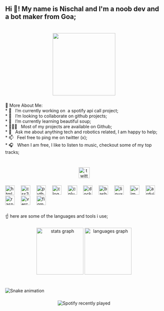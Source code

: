 <br clear="both">

<h2 align="left">Hi 👋! My name is Nischal and I'm a noob dev and a bot maker  from  Goa;</h2>

###

<br clear="both">

<div align="center">
  <img height="200" src="https://media.giphy.com/media/rR2AWZ3ip77r2/giphy.gif"  />
</div>

###

<p align="left">🧐 More About Me:<br>* 🔭   I’m currently working on  a spotify api call project;<br>* 🤝   I’m looking to collaborate on github projects;<br>* 🌱   I’m currently learning beautiful soup;<br>* 👨🏻‍💻   Most of my projects are available on Github;<br>* 💬   Ask me about anything tech and robotics related, I am happy to help;<br>* 📫   Feel free to ping me on twitter (x);<br>* 🎧   When I am free, I like to listen to music, checkout some of my top tracks;</p>

###

<br clear="both">

<div align="center">
  <a href=" https://twitter.com/naik_nischal?t=JkemlGxFGhWXIBM8SMuCnw&s=08" target="_blank">
    <img src="https://img.shields.io/static/v1?message=Twitter&logo=twitter&label=&color=1DA1F2&logoColor=white&labelColor=&style=for-the-badge" height="35" alt="twitter logo"  />
  </a>
</div>

###

<div align="left">
  <img src="https://cdn.jsdelivr.net/gh/devicons/devicon/icons/html5/html5-original.svg" height="30" alt="html5 logo"  />
  <img width="12" />
  <img src="https://cdn.jsdelivr.net/gh/devicons/devicon/icons/css3/css3-original.svg" height="30" alt="css3 logo"  />
  <img width="12" />
  <img src="https://cdn.jsdelivr.net/gh/devicons/devicon/icons/python/python-original.svg" height="30" alt="python logo"  />
  <img width="12" />
  <img src="https://cdn.jsdelivr.net/gh/devicons/devicon/icons/c/c-original.svg" height="30" alt="c logo"  />
  <img width="12" />
  <img src="https://cdn.jsdelivr.net/gh/devicons/devicon/icons/cplusplus/cplusplus-original.svg" height="30" alt="cplusplus logo"  />
  <img width="12" />
  <img src="https://cdn.simpleicons.org/docker/2496ED" height="30" alt="docker logo"  />
  <img width="12" />
  <img src="https://skillicons.dev/icons?i=bash" height="30" alt="bash logo"  />
  <img width="12" />
  <img src="https://skillicons.dev/icons?i=linux" height="30" alt="linux logo"  />
  <img width="12" />
  <img src="https://cdn.jsdelivr.net/gh/devicons/devicon/icons/vim/vim-original.svg" height="30" alt="vim logo"  />
  <img width="12" />
  <img src="https://skillicons.dev/icons?i=arduino" height="30" alt="arduino logo"  />
  <img width="12" />
  <img src="https://skillicons.dev/icons?i=raspberrypi" height="30" alt="raspberrypi logo"  />
  <img width="12" />
  <img src="https://skillicons.dev/icons?i=vercel" height="30" alt="vercel logo"  />
  <img width="12" />
  <img src="https://cdn.jsdelivr.net/gh/devicons/devicon/icons/figma/figma-original.svg" height="30" alt="figma logo"  />
</div>

###

<p align="left">☝️ here are some of the languages and tools i use;</p>

###

<div align="center">
  <img src="https://github-readme-stats.vercel.app/api?username=internettrashh&hide_title=false&hide_rank=false&show_icons=true&include_all_commits=true&count_private=true&disable_animations=false&theme=dracula&locale=en&hide_border=false" height="150" alt="stats graph"  />
  <img src="https://github-readme-stats.vercel.app/api/top-langs?username=internettrashh&locale=en&hide_title=false&layout=compact&card_width=320&langs_count=5&theme=dracula&hide_border=false" height="150" alt="languages graph"  />
</div>

###

<br clear="both">

<img src="https://raw.githubusercontent.com/internettrashh/internettrashh/output/snake.svg" alt="Snake animation" />

###
<div align="center">
  <img src="https://spotify-recently-played-readme.vercel.app/" alt="Spotify recently played"  />
</div>

###
